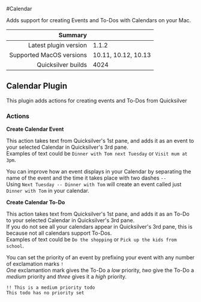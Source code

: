 #Calendar

Adds support for creating Events and To-Dos with Calendars on your Mac.

 Summary                  | &nbsp; 
-------------------------:|:--------------------
 Latest plugin version    | 1.1.2
 Supported MacOS versions | 10.11, 10.12, 10.13
 Quicksilver builds       | 4024


## Calendar Plugin

This plugin adds actions for creating events and To-Dos from Quicksilver

### Actions

**Create Calendar Event**

This action takes text from Quicksilver's 1st pane, and adds it as an event to
your selected Calendar in Quicksilver's 3rd pane.  
Examples of text could be `Dinner with Tom next Tuesday` or `Visit mum at
3pm`.

You can improve how an event displays in your Calendar by separating the name
of the event and the time it takes place with two dashes `--`  
Using `Next Tuesday -- Dinner with Tom` will create an event called just
`Dinner with Tom` in your calendar.

**Create Calendar To-Do**

This action takes text from Quicksilver's 1st pane, and adds it as an To-Do to
your selected Calendar in Quicksilver's 3rd pane.  
If you do not see all your calendars appear in Quicksilver's 3rd pane, this is
because not all calendars support To-Dos.  
Examples of text could be `Do the shopping` or `Pick up the kids from school`.

You can set the priority of an event by prefixing your event with any number
of exclamation marks `!`  
_One_ exclamantion mark gives the To-Do a _low_ priority, _two_ give the To-Do
a _medium_ priority and _three_ gives it a _high_ priority.

`!! This is a medium priority todo`  
`This todo has no priority set`